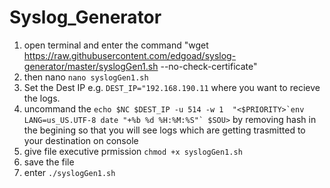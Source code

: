# Syslog_Generator
1. open terminal and enter the command "wget https://raw.githubusercontent.com/edgoad/syslog-generator/master/syslogGen1.sh --no-check-certificate"
2. then nano ```nano syslogGen1.sh ```
3. Set the Dest IP e.g. ```DEST_IP="192.168.190.11``` where you want to recieve the logs.
4. uncommand the ```echo $NC $DEST_IP -u 514 -w 1  "<$PRIORITY>`env LANG=us_US.UTF-8 date "+%b %d %H:%M:%S"` $SOU>``` by removing hash in the begining so that you will see logs which are getting trasmitted to your destination on console
5. give file executive prmission ```chmod +x syslogGen1.sh```
6. save the file
7. enter  ```./syslogGen1.sh ```
